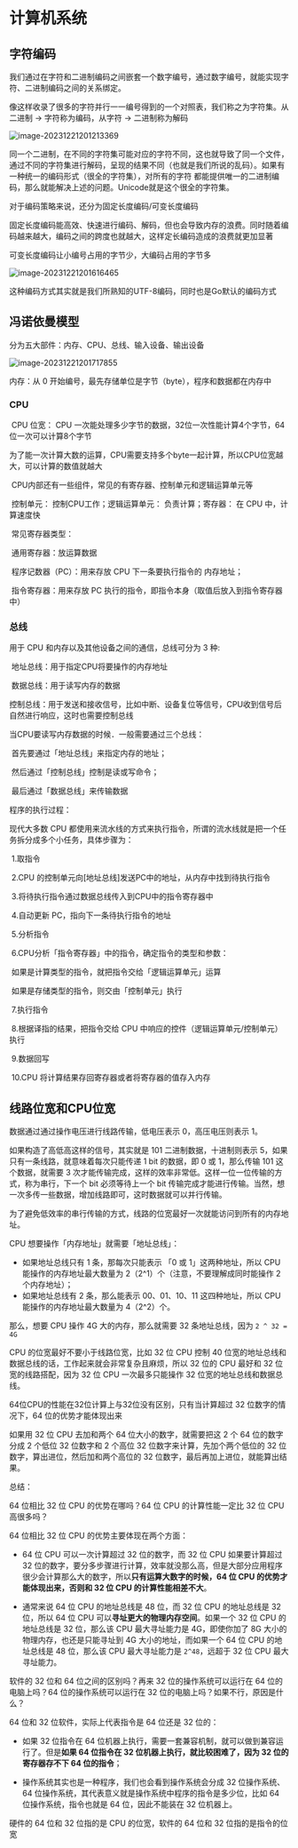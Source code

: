 # 计算机系统

## 字符编码

我们通过在字符和⼆进制编码之间嵌套⼀个数字编号，通过数字编号，就能实现字符、⼆进制编码之间的关系绑定。 

像这样收录了很多的字符并⾏⼀⼀编号得到的⼀个对照表，我们称之为字符集。从⼆进制 -> 字符称为编码，从字符 -> ⼆进制称为解码

![image-20231221201213369](image-20231221201213369.png)

同⼀个⼆进制，在不同的字符集可能对应的字符不同，这也就导致了同⼀个⽂件，通过不同的字符集进⾏解码，呈现的结果不同（也就是我们所说的乱码）。如果有⼀种统⼀的编码形式（很全的字符集），对所有的字符 都能提供唯⼀的⼆进制编码，那么就能解决上述的问题。Unicode就是这个很全的字符集。

对于编码策略来说，还分为固定长度编码/可变长度编码

固定长度编码能⾼效、快速进⾏编码、解码，但也会导致内存的浪费。同时随着编码越来越⼤，编码之间的跨度也就越⼤，这样定长编码造成的浪费就更加显著

可变长度编码让小编号占用的字节少，大编码占用的字节多

![image-20231221201616465](image-20231221201616465.png)

这种编码方式其实就是我们所熟知的UTF-8编码，同时也是Go默认的编码⽅式



## 冯诺依曼模型

分为五大部件：内存、CPU、总线、输⼊设备、输出设备

![image-20231221201717855](image-20231221201717855.png)

内存：从 0 开始编号，最先存储单位是字节（byte），程序和数据都在内存中

### CPU

​	CPU 位宽： CPU ⼀次能处理多少字节的数据，32位一次性能计算4个字节，64位一次可以计算8个字节

​	为了能⼀次计算⼤数的运算，CPU需要⽀持多个byte⼀起计算，所以CPU位宽越⼤，可以计算的数值就越⼤

​	CPU内部还有⼀些组件，常见的有寄存器、控制单元和逻辑运算单元等

​	控制单元： 控制CPU⼯作；逻辑运算单元： 负责计算；寄存器： 在 CPU 中，计算速度快 

​	常见寄存器类型：

​		通⽤寄存器：放运算数据

​		程序记数器（PC）：⽤来存放 CPU 下⼀条要执⾏指令的 内存地址；

​		指令寄存器：⽤来存放 PC 执⾏的指令，即指令本⾝（取值后放⼊到指令寄存器中） 

### 总线

⽤于 CPU 和内存以及其他设备之间的通信，总线可分为 3 种:

​	地址总线：⽤于指定CPU将要操作的内存地址

​	数据总线：⽤于读写内存的数据

​	控制总线：⽤于发送和接收信号，⽐如中断、设备复位等信号，CPU收到信号后⾃然进⾏响应，这时也需要控制总线

当CPU要读写内存数据的时候．⼀般需要通过三个总线：

​	⾸先要通过「地址总线」来指定内存的地址；

​	然后通过「控制总线」控制是读或写命令；

​	最后通过「数据总线」来传输数据

程序的执行过程：

现代⼤多数 CPU 都使⽤来流⽔线的⽅式来执⾏指令，所谓的流⽔线就是把⼀个任务拆分成多个⼩任务，具体步骤为：

​	1.取指令

​	2.CPU 的控制单元向[地址总线]发送PC中的地址，从内存中找到待执⾏指令

​	3.将待执⾏指令通过数据总线传⼊到CPU中的指令寄存器中

​	4.⾃动更新 PC，指向下⼀条待执⾏指令的地址

​	5.分析指令

​	6.CPU分析「指令寄存器」中的指令，确定指令的类型和参数：

​		如果是计算类型的指令，就把指令交给「逻辑运算单元」运算

​		如果是存储类型的指令，则交由「控制单元」执⾏

​	7.执行指令

​	8.根据译指的结果，把指令交给 CPU 中响应的控件（逻辑运算单元/控制单元）执⾏

​	9.数据回写

​	10.CPU 将计算结果存回寄存器或者将寄存器的值存⼊内存

## 线路位宽和CPU位宽

数据通过通过操作电压进行线路传输，低电压表示 0，高压电压则表示 1。

如果构造了高低高这样的信号，其实就是 101 二进制数据，十进制则表示 5，如果只有一条线路，就意味着每次只能传递 1 bit 的数据，即 0 或 1，那么传输 101 这个数据，就需要 3 次才能传输完成，这样的效率非常低。这样一位一位传输的方式，称为串行，下一个 bit 必须等待上一个 bit 传输完成才能进行传输。当然，想一次多传一些数据，增加线路即可，这时数据就可以并行传输。

为了避免低效率的串行传输的方式，线路的位宽最好一次就能访问到所有的内存地址。

CPU 想要操作「内存地址」就需要「地址总线」：

- 如果地址总线只有 1 条，那每次只能表示 「0 或 1」这两种地址，所以 CPU 能操作的内存地址最大数量为 2（2^1）个（注意，不要理解成同时能操作 2 个内存地址）；
- 如果地址总线有 2 条，那么能表示 00、01、10、11 这四种地址，所以 CPU 能操作的内存地址最大数量为 4（2^2）个。

那么，想要 CPU 操作 4G 大的内存，那么就需要 32 条地址总线，因为 `2 ^ 32 = 4G`

CPU 的位宽最好不要小于线路位宽，比如 32 位 CPU 控制 40 位宽的地址总线和数据总线的话，工作起来就会非常复杂且麻烦，所以 32 位的 CPU 最好和 32 位宽的线路搭配，因为 32 位 CPU 一次最多只能操作 32 位宽的地址总线和数据总线。

64位CPU的性能在32位计算上与32位没有区别，只有当计算超过 32 位数字的情况下，64 位的优势才能体现出来

如果用 32 位 CPU 去加和两个 64 位大小的数字，就需要把这 2 个 64 位的数字分成 2 个低位 32 位数字和 2 个高位 32 位数字来计算，先加个两个低位的 32 位数字，算出进位，然后加和两个高位的 32 位数字，最后再加上进位，就能算出结果。

总结：

64 位相比 32 位 CPU 的优势在哪吗？64 位 CPU 的计算性能一定比 32 位 CPU 高很多吗？

64 位相比 32 位 CPU 的优势主要体现在两个方面：

- 64 位 CPU 可以一次计算超过 32 位的数字，而 32 位 CPU 如果要计算超过 32 位的数字，要分多步骤进行计算，效率就没那么高，但是大部分应用程序很少会计算那么大的数字，所以**只有运算大数字的时候，64 位 CPU 的优势才能体现出来，否则和 32 位 CPU 的计算性能相差不大**。

- 通常来说 64 位 CPU 的地址总线是 48 位，而 32 位 CPU 的地址总线是 32 位，所以 64 位 CPU 可以**寻址更大的物理内存空间**。如果一个 32 位 CPU 的地址总线是 32 位，那么该 CPU 最大寻址能力是 4G，即使你加了 8G 大小的物理内存，也还是只能寻址到 4G 大小的地址，而如果一个 64 位 CPU 的地址总线是 48 位，那么该 CPU 最大寻址能力是 `2^48`，远超于 32 位 CPU 最大寻址能力。

软件的 32 位和 64 位之间的区别吗？再来 32 位的操作系统可以运行在 64 位的电脑上吗？64 位的操作系统可以运行在 32 位的电脑上吗？如果不行，原因是什么？

64 位和 32 位软件，实际上代表指令是 64 位还是 32 位的：

- 如果 32 位指令在 64 位机器上执行，需要一套兼容机制，就可以做到兼容运行了。但是**如果 64 位指令在 32 位机器上执行，就比较困难了，因为 32 位的寄存器存不下 64 位的指令**；

- 操作系统其实也是一种程序，我们也会看到操作系统会分成 32 位操作系统、64 位操作系统，其代表意义就是操作系统中程序的指令是多少位，比如 64 位操作系统，指令也就是 64 位，因此不能装在 32 位机器上。

硬件的 64 位和 32 位指的是 CPU 的位宽，软件的 64 位和 32 位指的是指令的位宽















